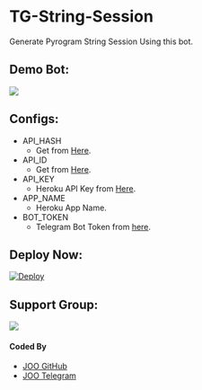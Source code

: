 # TG-String-Session
Generate Pyrogram String Session Using this bot.

## Demo Bot:
<a href="https://t.me/StringSessionGe_nbot"><img src="https://img.shields.io/badge/Telegram-Bot-blue.svg?logo=telegram"></a>

## Configs:
- API_HASH
  - Get from [Here](https://my.telegram.org).
- API_ID
  - Get from [Here](https://my.telegram.org).
- API_KEY
  - Heroku API Key from [Here](https://dashboard.heroku.com/account).
- APP_NAME
  - Heroku App Name.
- BOT_TOKEN
  - Telegram Bot Token from [here](https://t.me/BotFather).

## Deploy Now:
[![Deploy](https://www.herokucdn.com/deploy/button.svg)](https://heroku.com/deploy?template=https://github.com/YoussefOne/TG-String-Session/tree/main)

## Support Group:
<a href="https://t.me/JooTech"><img src="https://img.shields.io/badge/Telegram-Join%20Telegram%20Group-blue.svg?logo=telegram"></a>

#### Coded By
- [JOO GitHub](https://github.com/YoussefOne)
- [JOO Telegram](https://t.me/J_O_O_0)
